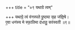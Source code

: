 +++
title = "०९ यथाग्रे त्वम्"

+++
यथाग्रे॒ त्वं व॑नस्पते पु॒ष्ठ्या स॒ह ज॑ज्ञि॒षे।  
ए॒वा धन॑स्य मे स्फा॒तिमा द॑धातु॒ सर॑स्वती ॥९॥  